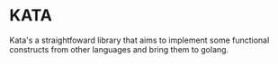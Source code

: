 # KATA 
Kata's a straightfoward library that aims to implement some functional constructs from other languages and bring them to golang.


